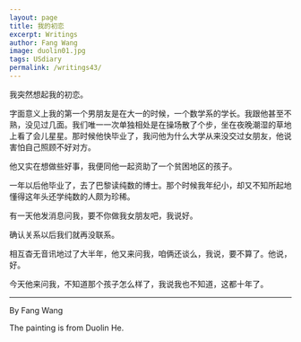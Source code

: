 ```yaml
---
layout: page
title: 我的初恋
excerpt: Writings
author: Fang Wang
image: duolin01.jpg
tags: USdiary
permalink: /writings43/
---
```


我突然想起我的初恋。

字面意义上我的第一个男朋友是在大一的时候，一个数学系的学长。我跟他甚至不熟，没见过几面。我们唯一一次单独相处是在操场散了个步，坐在夜晚潮湿的草地上看了会儿星星。那时候他快毕业了，我问他为什么大学从来没交过女朋友，他说害怕自己照顾不好对方。

他又实在想做些好事，我便同他一起资助了一个贫困地区的孩子。

一年以后他毕业了，去了巴黎读纯数的博士。那个时候我年纪小，却又不知所起地懂得这年头还学纯数的人颇为珍稀。

有一天他发消息问我，要不你做我女朋友吧，我说好。

确认关系以后我们就再没联系。

相互杳无音讯地过了大半年，他又来问我，咱俩还谈么，我说，要不算了。他说，好。

今天他来问我，不知道那个孩子怎么样了，我说我也不知道，这都十年了。



****

By Fang Wang

The painting is from Duolin He.
